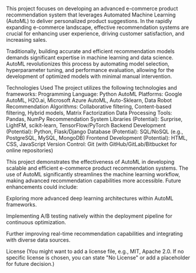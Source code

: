 This project focuses on developing an advanced e-commerce product recommendation system that leverages Automated Machine Learning (AutoML) to deliver personalized product suggestions. In the rapidly expanding e-commerce landscape, effective recommendation systems are crucial for enhancing user experience, driving customer satisfaction, and increasing sales. 

Traditionally, building accurate and efficient recommendation models demands significant expertise in machine learning and data science. AutoML revolutionizes this process by automating model selection, hyperparameter tuning, and performance evaluation, allowing for the development of optimized models with minimal manual intervention. 

Technologies Used
The project utilizes the following technologies and frameworks:
Programming Language: Python 
AutoML Platforms: Google AutoML, H2O.ai, Microsoft Azure AutoML, Auto-Sklearn, Data Robot 
Recommendation Algorithms: Collaborative filtering, Content-based filtering, Hybrid models, Matrix Factorization 
Data Processing Tools: Pandas, NumPy 
Recommendation System Libraries (Potential): Surprise, LightFM, scikit-learn, TensorFlow/PyTorch 
Backend Development (Potential): Python, Flask/Django 
Database (Potential): SQL/NoSQL (e.g., PostgreSQL, MySQL, MongoDB) 
Frontend Development (Potential): HTML, CSS, JavaScript 
Version Control: Git (with GitHub/GitLab/Bitbucket for online repositories) 

This project demonstrates the effectiveness of AutoML in developing scalable and efficient e-commerce product recommendation systems. The use of AutoML significantly streamlines the machine learning workflow, making advanced recommendation capabilities more accessible. 
Future enhancements could include: 

Exploring more advanced deep learning architectures within AutoML frameworks.

Implementing A/B testing natively within the deployment pipeline for continuous optimization. 

Further improving real-time recommendation capabilities and integrating with diverse data sources. 

License
(You might want to add a license file, e.g., MIT, Apache 2.0. If no specific license is chosen, you can state "No License" or add a placeholder for future decision.)
